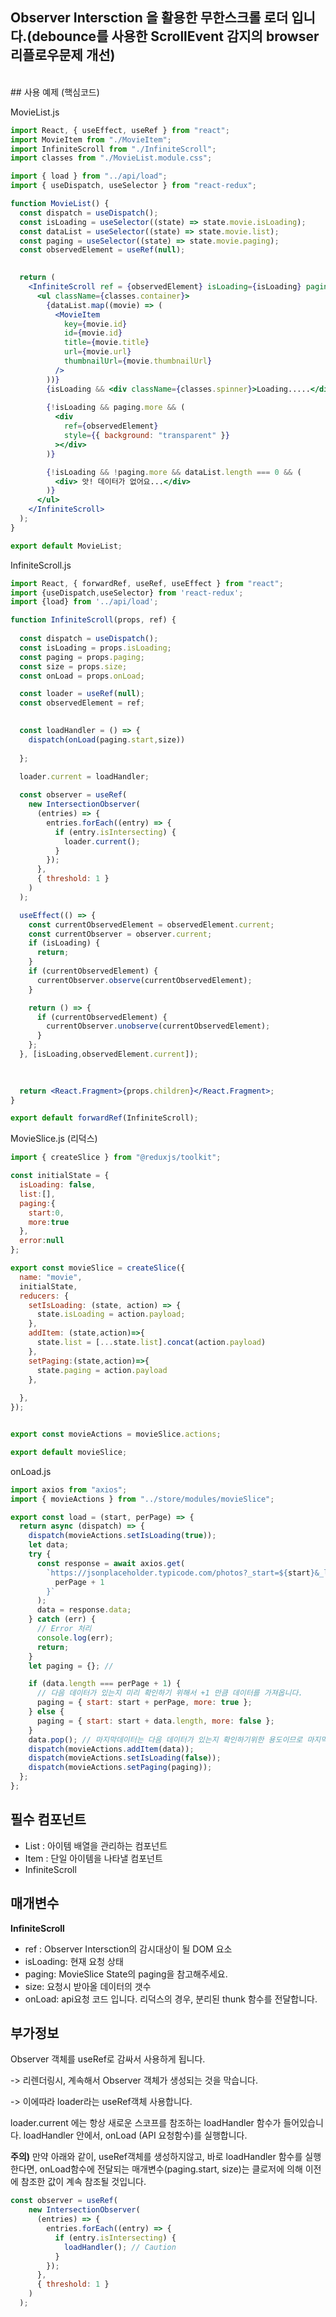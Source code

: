 
## Observer Intersction 을 활용한 무한스크롤 로더 입니다.(debounce를 사용한 ScrollEvent 감지의 browser 리플로우문제 개선)
<br>
## 사용 예제 (핵심코드)

MovieList.js

~~~jsx
import React, { useEffect, useRef } from "react";
import MovieItem from "./MovieItem";
import InfiniteScroll from "./InfiniteScroll";
import classes from "./MovieList.module.css";

import { load } from "../api/load";
import { useDispatch, useSelector } from "react-redux";

function MovieList() {
  const dispatch = useDispatch();
  const isLoading = useSelector((state) => state.movie.isLoading);
  const dataList = useSelector((state) => state.movie.list);
  const paging = useSelector((state) => state.movie.paging);
  const observedElement = useRef(null);

  
  return (
    <InfiniteScroll ref = {observedElement} isLoading={isLoading} paging={paging} size = {6} onLoad={load}>
      <ul className={classes.container}>
        {dataList.map((movie) => (
          <MovieItem
            key={movie.id}
            id={movie.id}
            title={movie.title}
            url={movie.url}
            thumbnailUrl={movie.thumbnailUrl}
          />
        ))}
        {isLoading && <div className={classes.spinner}>Loading.....</div>}
        
        {!isLoading && paging.more && (
          <div
            ref={observedElement}
            style={{ background: "transparent" }}
          ></div>
        )}

        {!isLoading && !paging.more && dataList.length === 0 && (
          <div> 앗! 데이터가 없어요...</div>
        )}
      </ul>
    </InfiniteScroll>
  );
}

export default MovieList;

~~~



InfiniteScroll.js

~~~jsx
import React, { forwardRef, useRef, useEffect } from "react";
import {useDispatch,useSelector} from 'react-redux';
import {load} from '../api/load';

function InfiniteScroll(props, ref) {
  
  const dispatch = useDispatch();
  const isLoading = props.isLoading;
  const paging = props.paging;
  const size = props.size;
  const onLoad = props.onLoad;

  const loader = useRef(null);
  const observedElement = ref;

  
  const loadHandler = () => {
    dispatch(onLoad(paging.start,size)) 
    
  };
  
  loader.current = loadHandler; 

  const observer = useRef(
    new IntersectionObserver(
      (entries) => {
        entries.forEach((entry) => {
          if (entry.isIntersecting) {
            loader.current();
          }
        });
      },
      { threshold: 1 }
    )
  );

  useEffect(() => {
    const currentObservedElement = observedElement.current;
    const currentObserver = observer.current;
    if (isLoading) {
      return;
    }
    if (currentObservedElement) {
      currentObserver.observe(currentObservedElement);
    }

    return () => {
      if (currentObservedElement) {
        currentObserver.unobserve(currentObservedElement);
      }
    };
  }, [isLoading,observedElement.current]);
  
  

  return <React.Fragment>{props.children}</React.Fragment>;
}

export default forwardRef(InfiniteScroll);

~~~



MovieSlice.js (리덕스)

~~~jsx
import { createSlice } from "@reduxjs/toolkit";

const initialState = {
  isLoading: false,
  list:[],
  paging:{
    start:0,
    more:true
  },
  error:null
};

export const movieSlice = createSlice({
  name: "movie",
  initialState,
  reducers: {
    setIsLoading: (state, action) => {
      state.isLoading = action.payload;
    },
    addItem: (state,action)=>{
      state.list = [...state.list].concat(action.payload)
    },
    setPaging:(state,action)=>{
      state.paging = action.payload
    },
   
  },
});


export const movieActions = movieSlice.actions;

export default movieSlice;

~~~



onLoad.js 

~~~js
import axios from "axios";
import { movieActions } from "../store/modules/movieSlice";

export const load = (start, perPage) => {
  return async (dispatch) => {
    dispatch(movieActions.setIsLoading(true));
    let data;
    try {
      const response = await axios.get(
        `https://jsonplaceholder.typicode.com/photos?_start=${start}&_limit=${
          perPage + 1
        }`
      );
      data = response.data;
    } catch (err) {
      // Error 처리
      console.log(err);
      return;
    }
    let paging = {}; //

    if (data.length === perPage + 1) {
      // 다음 데이터가 있는지 미리 확인하기 위해서 +1 만큼 데이터를 가져옵니다.
      paging = { start: start + perPage, more: true };
    } else {
      paging = { start: start + data.length, more: false };
    }
    data.pop(); // 마지막데이터는 다음 데이터가 있는지 확인하기위한 용도이므로 마지막에 빼주어야 합니다.
    dispatch(movieActions.addItem(data));
    dispatch(movieActions.setIsLoading(false));
    dispatch(movieActions.setPaging(paging));
  };
};

~~~



## 필수 컴포넌트

- List : 아이템 배열을 관리하는 컴포넌트
- Item : 단일 아이템을 나타낼 컴포넌트
- InfiniteScroll 



## 매개변수

 <b>InfiniteScroll </b>

- ref : Observer Intersction의 감시대상이 될 DOM 요소
- isLoading: 현재 요청 상태
- paging: MovieSlice State의 paging을 참고해주세요.
- size: 요청시 받아올 데이터의 갯수
- onLoad: api요청 코드 입니다. 리덕스의 경우, 분리된 thunk 함수를 전달합니다.



## 부가정보

Observer 객체를 useRef로 감싸서 사용하게 됩니다. 

-> 리렌더링시, 계속해서 Observer 객체가 생성되는 것을 막습니다.

-> 이에따라 loader라는 useRef객체 사용합니다. 

loader.current 에는 항상 새로운 스코프를 참조하는 loadHandler 함수가 들어있습니다. loadHandler 안에서, onLoad (API 요청함수)를 실행합니다.



<b>주의)</b>  만약 아래와 같이, useRef객체를 생성하지않고, 바로 loadHandler 함수를 실행한다면, onLoad함수에 전달되는 매개변수(paging.start, size)는 클로저에 의해 이전에 참조한 값이 계속 참조될 것입니다.

~~~js
const observer = useRef(
    new IntersectionObserver(
      (entries) => {
        entries.forEach((entry) => {
          if (entry.isIntersecting) {
           	loadHandler(); // Caution
          }
        });
      },
      { threshold: 1 }
    )
  );
~~~

